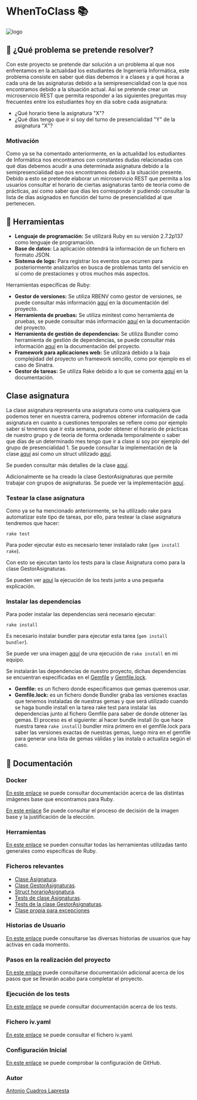 # WhenToClass :books:

![logo](https://github.com/antoniocuadros/WhenToClass/blob/master/docs/logo.jpg)


## :notebook: ¿Qué problema se pretende resolver?
Con este proyecto se pretende dar solución a un problema al que nos enfrentamos en la actualidad los estudiantes de Ingeniería Informática, este problema consiste en saber qué días debemos ir a clases y a qué horas a cada una de las asignaturas debido a la semipresencialidad con la que nos encontramos debido a la situación actual.
Así se pretende crear un microservicio REST que permita responder a las siguientes preguntas muy frecuentes entre los estudiantes hoy en día sobre cada asignatura:
- ¿Qué horario tiene la asignatura "X"?
- ¿Qué días tengo que ir si soy del turno de presencialidad "Y" de la asignatura "X"?

### Motivación
Como ya se ha comentado anteriormente, en la actualidad los estudiantes de Informática nos encontramos con constantes dudas relacionadas con qué días debemos acudir a una determinada asignatura debido a la semipresencialidad que nos encontramos debido a la situación presente. Debido a esto se pretende elaborar un microservicio REST que permita a los usuarios consultar el horario de ciertas asignaturas tanto de teoría como de prácticas, así como saber que días les corresponde ir pudiendo consultar la lista de días asignados en función del turno de presencialidad al que pertenecen.

## :wrench: Herramientas
- **Lenguaje de programación:** Se utilizará Ruby en su versión 2.7.2p137 como lenguaje de programación.
- **Base de datos:** La aplicación obtendrá la información de un fichero en formato JSON.
- **Sistema de logs:** Para registrar los eventos que ocurren para posteriormente analizarlos en busca de problemas tanto del servicio en sí como de prestaciones y otros muchos más aspectos.

Herramientas específicas de Ruby:
- **Gestor de versiones:** Se utiliza RBENV como gestor de versiones, se puede consultar más información [aquí](https://github.com/antoniocuadros/WhenToClass/blob/master/docs/Herramientas/rbenv.md) en la documentación del proyecto.
- **Herramienta de pruebas:** Se utiliza minitest como herramienta de pruebas, se puede consultar más información [aquí](https://github.com/antoniocuadros/WhenToClass/blob/master/docs/Herramientas/minitest.md) en la documentación del proyecto.
- **Herramienta de gestión de dependencias:** Se utiliza Bundler como herramienta de gestión de dependencias, se puede consultar más información [aquí](https://github.com/antoniocuadros/WhenToClass/blob/master/docs/Herramientas/bundler.md) en la documentación del proyecto.
- **Framework para aplicaciones web:** Se utilizará debido a la baja complejidad del proyecto un framework sencillo, como por ejemplo es el caso de Sinatra.
- **Gestor de tareas:** Se utiliza Rake debido a lo que se comenta [aquí](https://github.com/antoniocuadros/WhenToClass/blob/master/docs/Herramientas/rake.md) en la documentación.
## Clase asignatura
La clase asignatura representa una asignatura como una cualquiera que podemos tener en nuestra carrera, podremos obtener información de cada asignatura en cuanto a cuestiones temporales se refiere como por ejemplo saber si tenemos que ir esta semana, poder obtener el horario de prácticas de nuestro grupo y de teoría de forma ordenada temporalmente o saber que días de un determinado mes tengo que ir a clase si soy por ejemplo del grupo de presencialidad 1. Se puede consultar la implementación de la clase [aquí](https://github.com/antoniocuadros/WhenToClass/blob/master/lib/asignatura.rb) así como un struct utilizado [aquí](https://github.com/antoniocuadros/WhenToClass/blob/master/lib/horarioasignatura.rb).

Se pueden consultar más detalles de la clase [aquí](https://github.com/antoniocuadros/WhenToClass/blob/master/docs/Clases/asignatura.md).

Adicionalmente se ha creado la clase GestorAsignaturas que permite trabajar con grupos de asignaturas. Se puede ver la implementación [aquí](https://github.com/antoniocuadros/WhenToClass/blob/master/lib/gestorasignaturas.rb).

### Testear la clase asignatura
Como ya se ha mencionado anteriormente, se ha utilizado rake para automatizar este tipo de tareas, por ello, para testear la clase asignatura tendremos que hacer:

`rake test`

Para poder ejecutar ésto es necesario tener instalado rake (`gem install rake`).

Con esto se ejecutan tanto los tests para la clase Asignatura como para la clase GestorAsignaturas.

Se pueden ver [aquí](https://github.com/antoniocuadros/WhenToClass/blob/master/docs/tests/tests.md) la ejecución de los tests junto a una pequeña explicación.

### Instalar las dependencias
Para poder instalar las dependencias será necesario ejecutar:

`rake install`

Es necesario instalar bundler para ejecutar esta tarea (`gem install bundler`).

Se puede ver una imagen [aquí](https://github.com/antoniocuadros/WhenToClass/blob/master/docs/rakeinstall/install.png) de una ejecución de `rake install` en mi equipo.

Se instalarán las dependencias de nuestro proyecto, dichas dependencias se encuentran especificadas en el [Gemfile](https://github.com/antoniocuadros/WhenToClass/blob/master/Gemfile) y [Gemfile.lock](https://github.com/antoniocuadros/WhenToClass/blob/master/Gemfile.lock). 
- **Gemfile:** es un fichero donde especificamos que gemas queremos usar. 
- **Gemfile.lock:** es un fichero donde Bundler graba las versiones exactas que tenemos instaladas de nuestras gemas y que será utilizado cuando se haga bundle install en la tarea rake test para instalar las dependencias junto al fichero Gemfile para saber de donde obtener las gemas. El proceso es el siguiente: al hacer bundle install (lo que hace nuestra tarea `rake install`) bundler mira primero en el gemfile.lock para saber las versiones exactas de nuestras gemas, luego mira en el gemfile para generar una lista de gemas válidas y las instala o actualiza según el caso.

## :hammer: Documentación

### Docker
[En este enlace](https://github.com/antoniocuadros/WhenToClass/blob/master/docs/Docker/Imagenes_base.md) se puede consultar documentación acerca de las distintas imágenes base que encontramos para Ruby.

[En este enlace](https://github.com/antoniocuadros/WhenToClass/blob/master/docs/Docker/pruebasIm%C3%A1genes.md#id3) Se puede consultar el proceso de decisión de la imagen base y la justificación de la elección.

### Herramientas
[En este enlace](https://github.com/antoniocuadros/WhenToClass/blob/master/docs/Herramientas/herramientas.md) se pueden consultar todas las herramientas utilizadas tanto generales como específicas de Ruby.

### Ficheros relevantes
- [Clase Asignatura](https://github.com/antoniocuadros/WhenToClass/blob/master/lib/asignatura.rb).
- [Clase GestorAsignaturas](https://github.com/antoniocuadros/WhenToClass/blob/master/lib/gestorasignaturas.rb).
- [Struct horarioAsignatura](https://github.com/antoniocuadros/WhenToClass/blob/master/lib/horarioasignatura.rb).
- [Tests de clase Asignaturas](https://github.com/antoniocuadros/WhenToClass/blob/master/t/TestAsignaturas.rb).
- [Tests de la clase GestorAsignaturas](https://github.com/antoniocuadros/WhenToClass/blob/master/t/TestGestorAsignaturas.rb).
- [Clase propia para excepciones](https://github.com/antoniocuadros/WhenToClass/blob/master/lib/asignaturaerror.rb)

### Historias de Usuario
[En este enlace](https://github.com/antoniocuadros/WhenToClass/blob/master/docs/HistoriasUsuario/HistoriasUsuario.md) puede consultarse las diversas historias de usuarios que hay activas en cada momento.

### Pasos en la realización del proyecto
[En este enlace](https://github.com/antoniocuadros/WhenToClass/blob/master/docs/PasosProyecto/Pasos.md) puede consultarse documentación adicional acerca de los pasos que se llevarán acabo para completar el proyecto.

### Ejecución de los tests
[En este enlace](https://github.com/antoniocuadros/WhenToClass/blob/master/docs/tests/tests.md) se puede consultar documentación acerca de los tests.

### Fichero iv.yaml
[En este enlace](https://github.com/antoniocuadros/WhenToClass/blob/master/iv.yaml) se puede consultar el fichero iv.yaml.

### Configuración Inicial
[En este enlace](https://github.com/antoniocuadros/ejercicios-apuntes-IV/blob/master/Configuraci%C3%B3n%20gitHub/ConfiguracionGit.md) se puede comprobar la configuración de GitHub.

### Autor
[Antonio Cuadros Lapresta](https://github.com/antoniocuadros)
